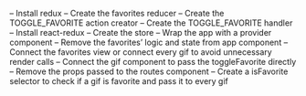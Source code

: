 – Install redux
– Create the favorites reducer
– Create the TOGGLE_FAVORITE action creator
– Create the TOGGLE_FAVORITE handler
– Install react-redux
– Create the store
– Wrap the app with a provider component
– Remove the favorites’ logic and state from app component
– Connect the favorites view or connect every gif to avoid unnecessary render calls
– Connect the gif component to pass the toggleFavorite directly
– Remove the props passed to the routes component
– Create a isFavorite selector to check if a gif is favorite and pass it to every gif
